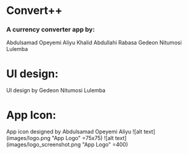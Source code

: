 # Convert++

### A currency converter app by:
Abdulsamad Opeyemi Aliyu
Khalid Abdullahi Rabasa
Gedeon Nitumosi Lulemba

# UI design:
UI design by Gedeon Nitumosi Lulemba

# App Icon:
App icon designed by Abdulsamad Opeyemi Aliyu 
![alt text](images/logo.png "App Logo"  =75x75)
![alt text](images/logo_screenshot.png "App Logo" =400)
